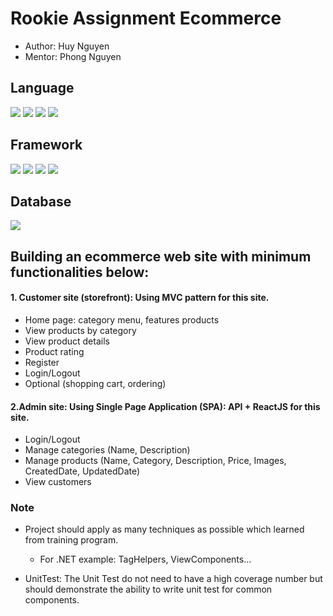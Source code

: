 # Rookie Assignment Ecommerce

* Author: Huy Nguyen
* Mentor: Phong Nguyen 

## Language
![](https://img.shields.io/badge/HTML5-E34F26?style=for-the-badge&logo=html5&logoColor=white)
![](https://img.shields.io/badge/CSS3-1572B6?style=for-the-badge&logo=css3&logoColor=white)
![](https://img.shields.io/badge/JavaScript-323330?style=for-the-badge&logo=javascript&logoColor=F7DF1E)
![](https://img.shields.io/badge/C%23-239120?style=for-the-badge&logo=c-sharp&logoColor=white)

## Framework
![](https://img.shields.io/badge/.NET-512BD4?style=for-the-badge&logo=dotnet&logoColor=white)
![](https://img.shields.io/badge/Bootstrap-563D7C?style=for-the-badge&logo=bootstrap&logoColor=white)
![](https://img.shields.io/badge/React-20232A?style=for-the-badge&logo=react&logoColor=61DAFB)
![](https://img.shields.io/badge/Swagger-85EA2D?style=for-the-badge&logo=Swagger&logoColor=white)

## Database
![](https://img.shields.io/badge/Microsoft%20SQL%20Server-CC2927?style=for-the-badge&logo=microsoft%20sql%20server&logoColor=white)


## Building an ecommerce web site with minimum functionalities below:

#### 1. Customer site (storefront): Using MVC pattern for this site.
* Home page: category menu, features products
* View products by category
* View product details
* Product rating
* Register
* Login/Logout
* Optional (shopping cart, ordering)

#### 2.Admin site: Using Single Page Application (SPA): API + ReactJS for this site.
* Login/Logout
* Manage categories (Name, Description)
* Manage products (Name, Category, Description, Price, Images, CreatedDate, UpdatedDate)
* View customers

### Note

* Project should apply as many techniques as possible which learned from training program. 
  - For .NET example: TagHelpers, ViewComponents…

* UnitTest: The Unit Test do not need to have a high coverage number but should demonstrate the ability to write unit test for common components.








